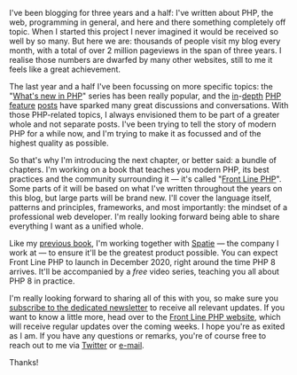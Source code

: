 I've been blogging for three years and a half: I've written about PHP, the web, programming in general, and here and there something completely off topic. When I started this project I never imagined it would be received so well by so many. But here we are: thousands of people visit my blog every month, with a total of over 2 million pageviews in the span of three years. I realise those numbers are dwarfed by many other websites, still to me it feels like a great achievement.

The last year and a half I've been focussing on more specific topics: the "[What's new in PHP](/blog/new-in-php-8)" series has been really popular, and the [in](/blog/attributes-in-php-8)-[depth](/blog/jit-in-real-life-web-applications) [PHP](/blog/constructor-promotion-in-php-8) [feature](/blog/php-8-named-arguments) [posts](/blog/php-8-match-or-switch) have sparked many great discussions and conversations. With those PHP-related topics, I always envisioned them to be part of a greater whole and not separate posts. I've been trying to tell the story of modern PHP for a while now, and I'm trying to make it as focussed and of the highest quality as possible.

So that's why I'm introducing the next chapter, or better said: a bundle of chapters. I'm working on a book that teaches you modern PHP, its best practices and the community surrounding it — it's called "[Front Line PHP](*https://front-line-php.com/)". Some parts of it will be based on what I've written throughout the years on this blog, but large parts will be brand new. I'll cover the language itself, patterns and principles, frameworks, and most importantly: the mindset of a professional web developer. I'm really looking forward being able to share everything I want as a unified whole.

Like my [previous book](*https://laravel-beyond-crud.com/), I'm working together with [Spatie](*https://spatie.be/) — the company I work at — to ensure it'll be the greatest product possible. You can expect Front Line PHP to launch in December 2020, right around the time PHP 8 arrives. It'll be accompanied by a _free_ video series, teaching you all about PHP 8 in practice. 

I'm really looking forward to sharing all of this with you, so make sure you [subscribe to the dedicated newsletter](*https://front-line-php.com/) to receive all relevant updates. If you want to know a little more, head over to the [Front Line PHP website](*https://front-line-php.com/), which will receive regular updates over the coming weeks. I hope you're as exited as I am. If you have any questions or remarks, you're of course free to reach out to me via [Twitter](*https://twitter.com/brendt_gd) or [e-mail](mailto:brendt@stitcher.io).

Thanks!
